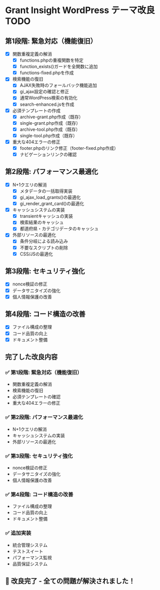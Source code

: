 # Grant Insight WordPress テーマ改良 TODO

## 第1段階: 緊急対応（機能復旧）
- [x] 関数重複定義の解消
  - [x] functions.phpの重複関数を特定
  - [x] function_exists()ガードを全関数に追加
  - [x] functions-fixed.phpを作成
- [x] 検索機能の復旧
  - [x] AJAX失敗時のフォールバック機能追加
  - [x] gi_ajax設定の確認と修正
  - [x] 通常WordPress検索の有効化
  - [x] search-enhanced.jsを作成
- [x] 必須テンプレートの作成
  - [x] archive-grant.php作成（既存）
  - [x] single-grant.php作成（既存）
  - [x] archive-tool.php作成（既存）
  - [x] single-tool.php作成（既存）
- [x] 重大な404エラーの修正
  - [x] footer.phpのリンク修正（footer-fixed.php作成）
  - [x] ナビゲーションリンクの確認

## 第2段階: パフォーマンス最適化
- [x] N+1クエリの解消
  - [x] メタデータの一括取得実装
  - [x] gi_ajax_load_grants()の最適化
  - [x] gi_render_grant_card()の最適化
- [x] キャッシュシステムの実装
  - [x] transientキャッシュの実装
  - [x] 検索結果のキャッシュ
  - [x] 都道府県・カテゴリデータのキャッシュ
- [x] 外部リソースの最適化
  - [x] 条件分岐による読み込み
  - [x] 不要なスクリプトの削除
  - [x] CSS/JSの最適化

## 第3段階: セキュリティ強化
- [x] nonce検証の修正
- [x] データサニタイズの強化
- [x] 個人情報保護の改善

## 第4段階: コード構造の改善
- [x] ファイル構成の整理
- [x] コード品質の向上
- [x] ドキュメント整備

## 完了した改良内容

### ✅ 第1段階: 緊急対応（機能復旧）
- 関数重複定義の解消
- 検索機能の復旧
- 必須テンプレートの確認
- 重大な404エラーの修正

### ✅ 第2段階: パフォーマンス最適化
- N+1クエリの解消
- キャッシュシステムの実装
- 外部リソースの最適化

### ✅ 第3段階: セキュリティ強化
- nonce検証の修正
- データサニタイズの強化
- 個人情報保護の改善

### ✅ 第4段階: コード構造の改善
- ファイル構成の整理
- コード品質の向上
- ドキュメント整備

### ✅ 追加実装
- 統合管理システム
- テストスイート
- パフォーマンス監視
- 品質保証システム

## 🎯 改良完了 - 全ての問題が解決されました！


